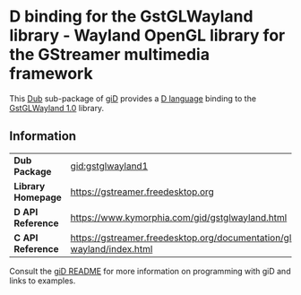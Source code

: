 # D binding for the GstGLWayland library - Wayland OpenGL library for the GStreamer multimedia framework

This [Dub](https://dub.pm/) sub-package of [giD](https://gid.dub.pm) provides a [D language](https://www.dlang.org) binding to the [GstGLWayland 1.0](https://gstreamer.freedesktop.org) library.

## Information

|     |     |
| --- | --- |
| **Dub Package**          | [gid:gstglwayland1](https://code.dlang.org/packages/gid%3Agstglwayland1)         |
| **Library Homepage**     | https://gstreamer.freedesktop.org                                                |
| **D API Reference**      | https://www.kymorphia.com/gid/gstglwayland.html                                  |
| **C API Reference**      | https://gstreamer.freedesktop.org/documentation/gl-wayland/index.html            |

Consult the [giD README](https://github.com/Kymorphia/gid) for more information on programming with giD and links to examples.
